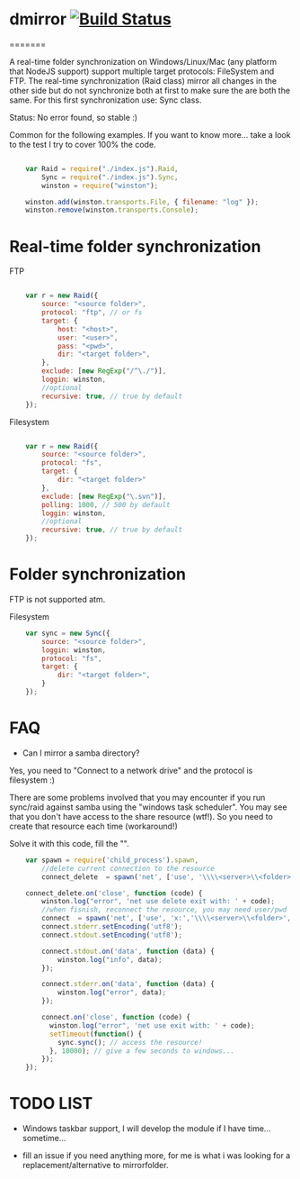 # dmirror [![Build Status](https://secure.travis-ci.org/llafuente/dmirror.png?branch=master)](http://travis-ci.org/llafuente/dmirror)
=======

A real-time folder synchronization on Windows/Linux/Mac (any platform that NodeJS support) support multiple target protocols: FileSystem and FTP.
The real-time synchronization (Raid class) mirror all changes in the other side but do not synchronize both at first to make sure the are both the same. For this first synchronization use: Sync class.

Status: No error found, so stable :)


Common for the following examples.
If you want to know more... take a look to the test I try to cover 100% the code.

```js

    var Raid = require("./index.js").Raid,
        Sync = require("./index.js").Sync,
        winston = require("winston");

    winston.add(winston.transports.File, { filename: "log" });
    winston.remove(winston.transports.Console);

```

Real-time folder synchronization
=======

FTP

```js

    var r = new Raid({
        source: "<source folder>",
        protocol: "ftp", // or fs
        target: {
            host: "<host>",
            user: "<user>",
            pass: "<pwd>",
            dir: "<target folder>",
        },
        exclude: [new RegExp("/^\./")],
        loggin: winston,
        //optional
        recursive: true, // true by default
    });

```

Filesystem

```js

    var r = new Raid({
        source: "<source folder>",
        protocol: "fs",
        target: {
            dir: "<target folder>"
        },
        exclude: [new RegExp("\.svn")],
        polling: 1000, // 500 by default
        loggin: winston,
        //optional
        recursive: true, // true by default
    });

```

Folder synchronization
=======

FTP is not supported atm.

Filesystem

```js
    var sync = new Sync({
        source: "<source folder>",
        loggin: winston,
        protocol: "fs",
        target: {
            dir: "<target folder>",
        }
    });

```

FAQ
=======

* Can I mirror a samba directory?

Yes, you need to "Connect to a network drive" and the protocol is filesystem :)

There are some problems involved that you may encounter if you run sync/raid against samba using the "windows task scheduler".
You may see that you don't have access to the share resource (wtf!). So you need to create that resource each time (workaround!)

Solve it with this code, fill the "<blanks>".

```js
    var spawn = require('child_process').spawn,
        //delete current connection to the resource
        connect_delete  = spawn('net', ['use', '\\\\<server>\\<folder>', '/DELETE']);

    connect_delete.on('close', function (code) {
        winston.log("error", 'net use delete exit with: ' + code);
        //when fisnish, reconnect the resource, you may need user/pwd
        connect  = spawn('net', ['use', 'x:','\\\\<server>\\<folder>', '/USER:<domain>\\<user>', '<password>'])
        connect.stderr.setEncoding('utf8');
        connect.stdout.setEncoding('utf8');

        connect.stdout.on('data', function (data) {
            winston.log("info", data);
        });

        connect.stderr.on('data', function (data) {
            winston.log("error", data);
        });

        connect.on('close', function (code) {
          winston.log("error", 'net use exit with: ' + code);
          setTimeout(function() {
            sync.sync(); // access the resource!
          }, 10000); // give a few seconds to windows...
        });
    });
```



TODO LIST
=======

* Windows taskbar support, I will develop the module if I have time... sometime...

* fill an issue if you need anything more, for me is what i was looking for a replacement/alternative to mirrorfolder.
